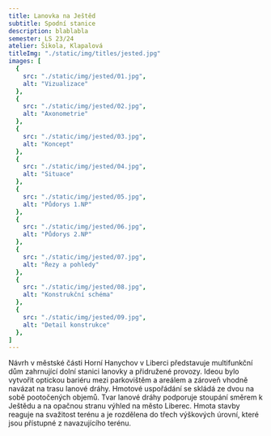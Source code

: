 ```yaml
---
title: Lanovka na Ještěd
subtitle: Spodní stanice
description: blablabla
semester: LS 23/24
atelier: Šikola, Klapalová
titleImg: "./static/img/titles/jested.jpg"
images: [
  {
    src: "./static/img/jested/01.jpg",
    alt: "Vizualizace"
  },
  {
    src: "./static/img/jested/02.jpg",
    alt: "Axonometrie"
  },
  {
    src: "./static/img/jested/03.jpg",
    alt: "Koncept"
  },
  {
    src: "./static/img/jested/04.jpg",
    alt: "Situace"
  },
  {
    src: "./static/img/jested/05.jpg",
    alt: "Půdorys 1.NP"
  },
  {
    src: "./static/img/jested/06.jpg",
    alt: "Půdorys 2.NP"
  },
  {
    src: "./static/img/jested/07.jpg",
    alt: "Řezy a pohledy"
  },
  {
    src: "./static/img/jested/08.jpg",
    alt: "Konstrukční schéma"
  },
  {
    src: "./static/img/jested/09.jpg",
    alt: "Detail konstrukce"
  },
]
---
```

Návrh v městské části Horní Hanychov v Liberci představuje multifunkční dům zahrnující dolní stanici lanovky a přidružené provozy. Ideou bylo vytvořit optickou bariéru mezi parkovištěm a areálem a zároveň vhodně navázat na trasu lanové dráhy. Hmotové uspořádání se skládá ze dvou na sobě pootočených objemů. Tvar lanové dráhy podporuje stoupání směrem k Ještědu a na opačnou stranu výhled na město Liberec. Hmota stavby reaguje na svažitost terénu a je rozdělena do třech výškových úrovní, které jsou přístupné z navazujícího terénu.

